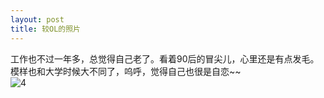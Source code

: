 ```yaml
---
layout: post
title: 较OL的照片
---
```


<p>工作也不过一年多，总觉得自己老了。看着90后的冒尖儿，心里还是有点发毛。<br />
模样也和大学时候大不同了，呜呼，觉得自己也很是自恋~~<br />
<img src="http://i36.tinypic.com/2dv0j2g.jpg" alt="4" />
</p>
